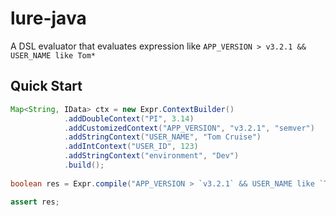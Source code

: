 # lure-java

A DSL evaluator that evaluates expression like `APP_VERSION > v3.2.1 && USER_NAME like Tom*`


## Quick Start

```java
Map<String, IData> ctx = new Expr.ContextBuilder()
            .addDoubleContext("PI", 3.14)
            .addCustomizedContext("APP_VERSION", "v3.2.1", "semver")
            .addStringContext("USER_NAME", "Tom Cruise")
            .addIntContext("USER_ID", 123)
            .addStringContext("environment", "Dev")
            .build();
            
boolean res = Expr.compile("APP_VERSION > `v3.2.1` && USER_NAME like `Tom*`").eval(context);

assert res;
```
